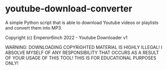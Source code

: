 # youtube-download-converter
A simple Python script that is able to download Youtube videos or playlists and convert them into MP3.

Copyright (c) Emperor6inch 2022 - Youtube Downloader v1

WARNING: DOWNLOADING COPYRIGHTED MATERIAL IS HIGHLY ILLEGAL!
I ABSOLVE MYSELF OF ANY RESPONSIBILITY THAT OCCURS AS A RESULT OF YOUR USAGE OF THIS TOOL!
THIS IS FOR EDUCATIONAL PURPOSES ONLY!